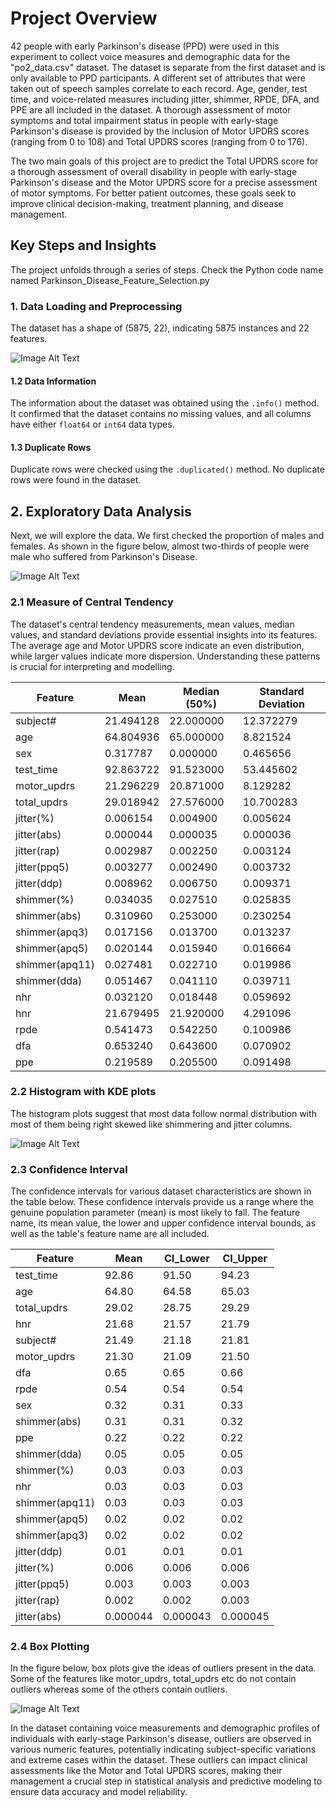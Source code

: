 # Project Overview
42 people with early Parkinson's disease (PPD) were used in this experiment to collect voice measures and demographic data for the "po2_data.csv" dataset. The dataset is separate from the first dataset and is only available to PPD participants. A different set of attributes that were taken out of speech samples correlate to each record. Age, gender, test time, and voice-related measures including jitter, shimmer, RPDE, DFA, and PPE are all included in the dataset. A thorough assessment of motor symptoms and total impairment status in people with early-stage Parkinson's disease is provided by the inclusion of Motor UPDRS scores (ranging from 0 to 108) and Total UPDRS scores (ranging from 0 to 176).

The two main goals of this project are to predict the Total UPDRS score for a thorough assessment of overall disability in people with early-stage Parkinson's disease and the Motor UPDRS score for a precise assessment of motor symptoms. For better patient outcomes, these goals seek to improve clinical decision-making, treatment planning, and disease management.

## Key Steps and Insights

The project unfolds through a series of steps. Check the Python code name named Parkinson_Disease_Feature_Selection.py

### 1. Data Loading and Preprocessing

The dataset has a shape of (5875, 22), indicating 5875 instances and 22 features.

![Image Alt Text](Columns_description.png)


#### 1.2 Data Information

The information about the dataset was obtained using the `.info()` method. It confirmed that the dataset contains no missing values, and all columns have either `float64` or `int64` data types.

#### 1.3 Duplicate Rows

Duplicate rows were checked using the `.duplicated()` method. No duplicate rows were found in the dataset.

## 2. Exploratory Data Analysis
Next, we will explore the data. We first checked the proportion of males and females. As shown in the figure below, almost two-thirds of people were male who suffered from Parkinson's Disease.

![Image Alt Text](Bar_diagram.png)

### 2.1 Measure of Central Tendency
The dataset's central tendency measurements, mean values, median values, and standard deviations provide essential insights into its features. The average age and Motor UPDRS score indicate an even distribution, while larger values indicate more dispersion. Understanding these patterns is crucial for interpreting and modelling.

| Feature          | Mean        | Median (50%) | Standard Deviation |
|------------------|-------------|--------------|--------------------|
| subject#         | 21.494128   | 22.000000    | 12.372279          |
| age              | 64.804936   | 65.000000    | 8.821524           |
| sex              | 0.317787    | 0.000000     | 0.465656           |
| test_time        | 92.863722   | 91.523000    | 53.445602          |
| motor_updrs      | 21.296229   | 20.871000    | 8.129282           |
| total_updrs      | 29.018942   | 27.576000    | 10.700283          |
| jitter(%)        | 0.006154    | 0.004900     | 0.005624           |
| jitter(abs)      | 0.000044    | 0.000035     | 0.000036           |
| jitter(rap)      | 0.002987    | 0.002250     | 0.003124           |
| jitter(ppq5)     | 0.003277    | 0.002490     | 0.003732           |
| jitter(ddp)      | 0.008962    | 0.006750     | 0.009371           |
| shimmer(%)       | 0.034035    | 0.027510     | 0.025835           |
| shimmer(abs)     | 0.310960    | 0.253000     | 0.230254           |
| shimmer(apq3)    | 0.017156    | 0.013700     | 0.013237           |
| shimmer(apq5)    | 0.020144    | 0.015940     | 0.016664           |
| shimmer(apq11)   | 0.027481    | 0.022710     | 0.019986           |
| shimmer(dda)     | 0.051467    | 0.041110     | 0.039711           |
| nhr              | 0.032120    | 0.018448     | 0.059692           |
| hnr              | 21.679495   | 21.920000    | 4.291096           |
| rpde             | 0.541473    | 0.542250     | 0.100986           |
| dfa              | 0.653240    | 0.643600     | 0.070902           |
| ppe              | 0.219589    | 0.205500     | 0.091498           |

### 2.2 Histogram with KDE plots

The histogram plots suggest that most data follow normal distribution with most of them being right skewed like shimmering and jitter columns. 

![Image Alt Text](Histogram.png)

### 2.3 Confidence Interval

The confidence intervals for various dataset characteristics are shown in the table below. These confidence intervals provide us a range where the genuine population parameter (mean) is most likely to fall. The feature name, its mean value, the lower and upper confidence interval bounds, as well as the table's feature name are all included.

| Feature         | Mean       | CI_Lower   | CI_Upper   |
|-----------------|------------|------------|------------|
| test_time       | 92.86      | 91.50      | 94.23      |
| age             | 64.80      | 64.58      | 65.03      |
| total_updrs     | 29.02      | 28.75      | 29.29      |
| hnr             | 21.68      | 21.57      | 21.79      |
| subject#        | 21.49      | 21.18      | 21.81      |
| motor_updrs     | 21.30      | 21.09      | 21.50      |
| dfa             | 0.65       | 0.65       | 0.66       |
| rpde            | 0.54       | 0.54       | 0.54       |
| sex             | 0.32       | 0.31       | 0.33       |
| shimmer(abs)    | 0.31       | 0.31       | 0.32       |
| ppe             | 0.22       | 0.22       | 0.22       |
| shimmer(dda)    | 0.05       | 0.05       | 0.05       |
| shimmer(%)      | 0.03       | 0.03       | 0.03       |
| nhr             | 0.03       | 0.03       | 0.03       |
| shimmer(apq11) | 0.03       | 0.03       | 0.03       |
| shimmer(apq5)  | 0.02       | 0.02       | 0.02       |
| shimmer(apq3)  | 0.02       | 0.02       | 0.02       |
| jitter(ddp)    | 0.01       | 0.01       | 0.01       |
| jitter(%)      | 0.006      | 0.006      | 0.006      |
| jitter(ppq5)   | 0.003      | 0.003      | 0.003      |
| jitter(rap)    | 0.002      | 0.002      | 0.003      |
| jitter(abs)    | 0.000044   | 0.000043   | 0.000045   |

### 2.4 Box Plotting

In the figure below, box plots give the ideas of outliers present in the data. Some of the features like motor_updrs, total_updrs etc do not contain outliers whereas some of the others contain outliers. 

![Image Alt Text](boxplot.png)

In the dataset containing voice measurements and demographic profiles of individuals with early-stage Parkinson's disease, outliers are observed in various numeric features, potentially indicating subject-specific variations and extreme cases within the dataset. These outliers can impact clinical assessments like the Motor and Total UPDRS scores, making their management a crucial step in statistical analysis and predictive modeling to ensure data accuracy and model reliability.





